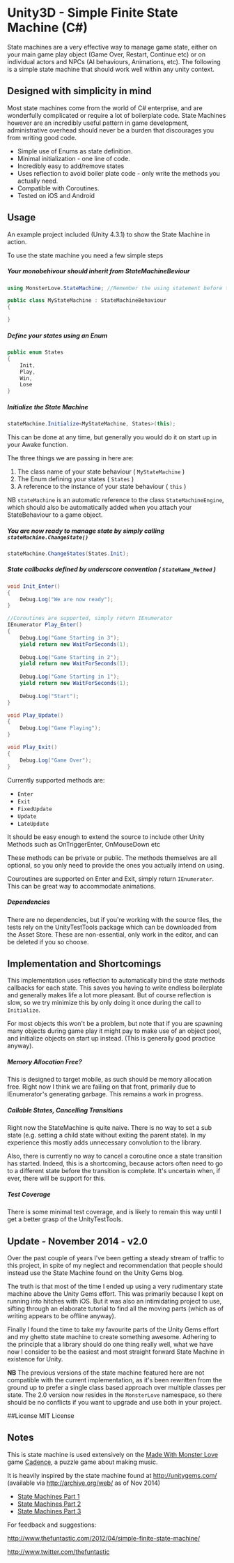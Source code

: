 # Unity3D - Simple Finite State Machine (C#)

State machines are a very effective way to manage game state, either on your main game play object (Game Over, Restart, Continue etc) or on individual actors and NPCs (AI behaviours, Animations, etc). The following is a simple state machine that should work well within any unity context. 

## Designed with simplicity in mind

Most state machines come from the world of C# enterprise, and are wonderfully complicated or require a lot of boilerplate code. State Machines however are an incredibly useful pattern in game development, administrative overhead should never be a burden that discourages you from writing good code. 

* Simple use of Enums as state definition. 
* Minimal initialization - one line of code. 
* Incredibly easy to add/remove states
* Uses reflection to avoid boiler plate code - only write the methods you actually need. 
* Compatible with Coroutines.
* Tested on iOS and Android

## Usage

An example project included (Unity 4.3.1) to show the State Machine in action.

To use the state machine you need a few simple steps

##### Your monobehivour should inherit from StateMachineBeviour

```C#
using MonsterLove.StateMachine; //Remember the using statement before the class declaration

public class MyStateMachine : StateMachineBehaviour
{

}
```

##### Define your states using an Enum 

```C#
public enum States
{
	Init, 
    Play, 
    Win, 
    Lose
}
```
##### Initialize the State Machine 

```C#
stateMachine.Initialize<MyStateMachine, States>(this);

```
This can be done at any time, but generally you would do it on start up in your Awake function. 

The three things we are passing in here are:

1. The class name of your state behaviour ( `MyStateMachine` )
2. The Enum defining your states  ( `States` )
3. A reference to the instance of your state behaviour ( `this` ) 

NB `stateMachine` is an automatic reference to the class `StateMachineEngine`, which should also be automatically added when you attach your StateBehaviour to a game object.

##### You are now ready to manage state by simply calling `stateMachine.ChangeState()`
```C#
stateMachine.ChangeStates(States.Init);
```

##### State callbacks defined by underscore convention ( `StateName_Method` )

```C#
void Init_Enter()
{
	Debug.Log("We are now ready");
}

//Coroutines are supported, simply return IEnumerator
IEnumerator Play_Enter()
{
	Debug.Log("Game Starting in 3");
	yield return new WaitForSeconds(1);
    
    Debug.Log("Game Starting in 2");
	yield return new WaitForSeconds(1);
    
    Debug.Log("Game Starting in 1");
	yield return new WaitForSeconds(1);
    
    Debug.Log("Start");	
}

void Play_Update()
{
	Debug.Log("Game Playing");
}

void Play_Exit()
{
	Debug.Log("Game Over");
}
```
Currently supported methods are:

- `Enter`
- `Exit`
- `FixedUpdate`
- `Update`
- `LateUpdate`

It should be easy enough to extend the source to include other Unity Methods such as OnTriggerEnter, OnMouseDown etc

These methods can be private or public. The methods themselves are all optional, so you only need to provide the ones you actually intend on using. 

Couroutines are supported on Enter and Exit, simply return `IEnumerator`. This can be great way to accommodate animations.

##### Dependencies

There are no dependencies, but if you're working with the source files, the tests rely on the UnityTestTools package which can be downloaded from the Asset Store. These are non-essential, only work in the editor, and can be deleted if you so choose. 

## Implementation and Shortcomings

This implementation uses reflection to automatically bind the state methods callbacks for each state. This saves you having to write endless boilerplate and generally makes life a lot more pleasant. But of course reflection is slow, so we try minimize this by only doing it once during the call to `Initialize`. 

For most objects this won't be a problem, but note that if you are spawning many objects during game play it might pay to make use of an object pool, and initialize objects on start up instead. (This is generally good practice anyway). 

##### Memory Allocation Free?
This is designed to target mobile, as such should be memory allocation free. Right now I think we are failing on that front, primarily due to IEnumerator's generating garbage. This remains a work in progress. 

##### Callable States, Cancelling Transitions
Right now the StateMachine is quite naive. There is no way to set a sub state (e.g. setting a child state without exiting the parent state). In my experience this mostly adds unnecessary convolution to the library. 

Also, there is currently no way to cancel a coroutine once a state transition has started. Indeed, this is a shortcoming, because actors often need to go to a different state before the transition is complete. It's uncertain when, if ever, there will be support for this.  

##### Test Coverage
There is some minimal test coverage, and is likely to remain this way until I get a better grasp of the UnityTestTools.

## Update - November 2014 - v2.0

Over the past couple of years I've been getting a steady stream of traffic to this project, in spite of my neglect and recommendation that people should instead use the State Machine found on the Unity Gems blog.

The truth is that most of the time I ended up using a very rudimentary state machine above the Unity Gems effort. This was primarily because I kept on running into hitches with iOS. But it was also an intimidating project to use, sifting through an elaborate tutorial to find all the moving parts (which as of writing appears to be offline anyway).

Finally I found the time to take my favourite parts of the Unity Gems effort and my ghetto state machine to create something awesome. Adhering to the principle that a library should do one thing really well, what we have now I consider to be the easiest and most straight forward State Machine in existence for Unity.

**NB** The previous versions of the state machine featured here are not compatible with the current implementation, as it's been rewritten from the ground up to prefer a single class based approach over multiple classes per state. The 2.0 version now resides in the `MonsterLove` namespace, so there should be no conflicts if you want to upgrade and use both in your project.

##License
MIT License

## Notes

This is state machine is used extensively on the [Made With Monster Love](http://www.madewithmonsterlove.com) game [Cadence](http://www.playcadence.com), a puzzle game about making music.  

It is heavily inspired by the state machine found at http://unitygems.com/ (available via http://archive.org/web/ as of Nov 2014)

- [State Machines Part 1](http://unitygems.com/fsm1/)
- [State Machines Part 2](http://unitygems.com/fsm2/)
- [State Machines Part 3](http://unitygems.com/finite-state-machines-3-final-state-machine-framework/)

For feedback and suggestions:

http://www.thefuntastic.com/2012/04/simple-finite-state-machine/

http://www.twitter.com/thefuntastic
